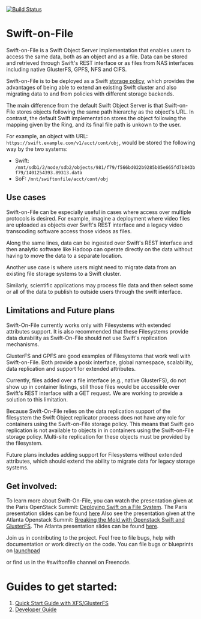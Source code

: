 [![Build Status](https://travis-ci.org/swiftonfile/swiftonfile.svg?branch=master)](https://travis-ci.org/swiftonfile/swiftonfile)

# Swift-on-File
Swift-on-File is a Swift Object Server implementation that enables users to
access the same data, both as an object and as a file. Data can be stored and
retrieved through Swift's REST interface or as files from NAS interfaces 
including native GlusterFS, GPFS, NFS and CIFS.

Swift-on-File is to be deployed as a Swift [storage policy](http://docs.openstack.org/developer/swift/overview_policies.html),
which provides the advantages of being able to extend an existing Swift cluster
and also migrating data to and from policies with different storage backends.

The main difference from the default Swift Object Server is that Swift-on-File
stores objects following the same path hierarchy as the object's URL. In contrast,
the default Swift implementation stores the object following the mapping given
by the Ring, and its final file path is unkown to the user.

For example, an object with URL: `https://swift.example.com/v1/acct/cont/obj`,
would be stored the following way by the two systems:
* Swift: `/mnt/sdb1/2/node/sdb2/objects/981/f79/f566bd022b9285b05e665fd7b843bf79/1401254393.89313.data`
* SoF: `/mnt/swiftonfile/acct/cont/obj`

## Use cases
Swift-on-File can be especially useful in cases where access over multiple
protocols is desired. For example, imagine a deployment where video files
are uploaded as objects over Swift's REST interface and a legacy video transcoding
software access those videos as files.

Along the same lines, data can be ingested over Swift's REST interface and then
analytic software like Hadoop can operate directly on the data without having to
move the data to a separate location.

Another use case is where users might need to migrate data from an existing file
storage systems to a Swift cluster.

Similarly, scientific applications may process file data and then select some or all
of the data to publish to outside users through the swift interface.

## Limitations and Future plans
Swift-On-File currently works only with Filesystems with extended attributes
support. It is also recommended that these Filesystems provide data durability
as Swift-On-File should not use Swift's replication mechanisms. 

GlusterFS and GPFS are good examples of Filesystems that work well with Swift-on-File.
Both provide a posix interface, global namespace, scalability, data replication
and support for extended attributes.

Currently, files added over a file interface (e.g., native GlusterFS), do not show
up in container listings, still those files would be accessible over Swift's REST
interface with a GET request. We are working to provide a solution to this limitation.

Because Swift-On-File relies on the data replication support of the filesystem the Swift
Object replicator process does not have any role for containers using the Swift-on-File
storage policy.  This means that Swift geo replication is not available to objects in
in containers using the Swift-on-File storage policy.  Multi-site replication for these
objects must be provided by the filesystem.

Future plans includes adding support for Filesystems without extended attributes,
which should extend the ability to migrate data for legacy storage systems.
 
## Get involved:
To learn more about Swift-On-File, you can watch the presentation given at
the Paris OpenStack Summit: [Deploying Swift on a File System](http://youtu.be/vPn2uZF4yWo).
The Paris presentation slides can be found [here](https://github.com/thiagol11/openstack-fall-summit-2014)
Also see the presentation given at the Atlanta Openstack Summit: [Breaking the Mold with Openstack Swift and GlusterFS](http://youtu.be/pSWdzjA8WuA).
The Atlanta presentation slides can be found [here](http://lpabon.github.io/openstack-summit-2014).

Join us in contributing to the project. Feel free to file bugs, help with documentation
or work directly on the code. You can file bugs or blueprints on [launchpad](https://launchpad.net/swiftonfile)

or find us in the #swiftonfile channel on Freenode.

# Guides to get started:
1. [Quick Start Guide with XFS/GlusterFS](doc/markdown/quick_start_guide.md)
1. [Developer Guide](doc/markdown/dev_guide.md)
